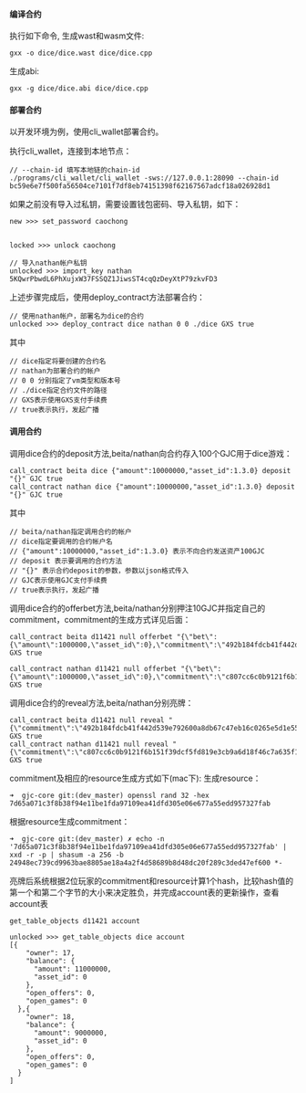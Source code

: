 
#### 编译合约
执行如下命令, 生成wast和wasm文件:
```
gxx -o dice/dice.wast dice/dice.cpp
```

生成abi:
```
gxx -g dice/dice.abi dice/dice.cpp
```

#### 部署合约
以开发环境为例，使用cli_wallet部署合约。

执行cli_wallet，连接到本地节点：
```
// --chain-id 填写本地链的chain-id
./programs/cli_wallet/cli_wallet -sws://127.0.0.1:28090 --chain-id bc59e6e7f500fa56504ce7101f7df8eb74151398f62167567adcf18a026928d1

```

如果之前没有导入过私钥，需要设置钱包密码、导入私钥，如下：
```
new >>> set_password caochong


locked >>> unlock caochong

// 导入nathan帐户私钥
unlocked >>> import_key nathan 5KQwrPbwdL6PhXujxW37FSSQZ1JiwsST4cqQzDeyXtP79zkvFD3

```

上述步骤完成后，使用deploy_contract方法部署合约：

```
// 使用nathan帐户，部署名为dice的合约
unlocked >>> deploy_contract dice nathan 0 0 ./dice GXS true

```
其中
```
// dice指定将要创建的合约名
// nathan为部署合约的帐户
// 0 0 分别指定了vm类型和版本号
// ./dice指定合约文件的路径
// GXS表示使用GXS支付手续费
// true表示执行，发起广播
```

#### 调用合约
调用dice合约的deposit方法,beita/nathan向合约存入100个GJC用于dice游戏：
```
call_contract beita dice {"amount":10000000,"asset_id":1.3.0} deposit "{}" GJC true
call_contract nathan dice {"amount":10000000,"asset_id":1.3.0} deposit "{}" GJC true
```
其中
```
// beita/nathan指定调用合约的帐户
// dice指定要调用的合约帐户名
// {"amount":10000000,"asset_id":1.3.0} 表示不向合约发送资产100GJC
// deposit 表示要调用的合约方法
// "{}" 表示合约deposit的参数，参数以json格式传入
// GJC表示使用GJC支付手续费
// true表示执行，发起广播
```
调用dice合约的offerbet方法,beita/nathan分别押注10GJC并指定自己的commitment，commitment的生成方式详见后面：
```
call_contract beita d11421 null offerbet "{\"bet\":{\"amount\":1000000,\"asset_id\":0},\"commitment\":\"492b184fdcb41f442d539e792600a8db67c47eb16c0265e5d1e553473f462486\"}" GXS true

call_contract nathan d11421 null offerbet "{\"bet\":{\"amount\":1000000,\"asset_id\":0},\"commitment\":\"c807cc6c0b9121f6b151f39dcf5fd819e3cb9a6d18f46c7a635f1015148bcc76\"}" GXS true
```

调用dice合约的reveal方法,beita/nathan分别亮牌：
```
call_contract beita d11421 null reveal "{\"commitment\":\"492b184fdcb41f442d539e792600a8db67c47eb16c0265e5d1e553473f462486\",\"source\":\"a80b8a6d1bf2cf798b045366d920531b2ce5f13082c4b2b08d53cfeab5d24b7a\"}" GXS true
call_contract nathan d11421 null reveal "{\"commitment\":\"c807cc6c0b9121f6b151f39dcf5fd819e3cb9a6d18f46c7a635f1015148bcc76\",\"source\":\"5387ec637ac4bdbcf9577451cdc61f4d11ba600ba5540a27065a15aa3f8d45d1\"}" GXS true
```
commitment及相应的resource生成方式如下(mac下):
生成resource：
```
➜  gjc-core git:(dev_master) openssl rand 32 -hex
7d65a071c3f8b38f94e11be1fda97109ea41dfd305e06e677a55edd957327fab
```
根据resource生成commitment：
```
➜  gjc-core git:(dev_master) ✗ echo -n '7d65a071c3f8b38f94e11be1fda97109ea41dfd305e06e677a55edd957327fab' | xxd -r -p | shasum -a 256 -b
24948ec739cd9963bae8805ae18a4a2f4d58689b8d48dc20f289c3ded47ef600 *-
```

亮牌后系统根据2位玩家的commitment和resource计算1个hash，比较hash值的第一个和第二个字节的大小来决定胜负，并完成account表的更新操作，查看account表
```
get_table_objects d11421 account

unlocked >>> get_table_objects dice account
[{
    "owner": 17,
    "balance": {
      "amount": 11000000,
      "asset_id": 0
    },
    "open_offers": 0,
    "open_games": 0
  },{
    "owner": 18,
    "balance": {
      "amount": 9000000,
      "asset_id": 0
    },
    "open_offers": 0,
    "open_games": 0
  }
]
```


